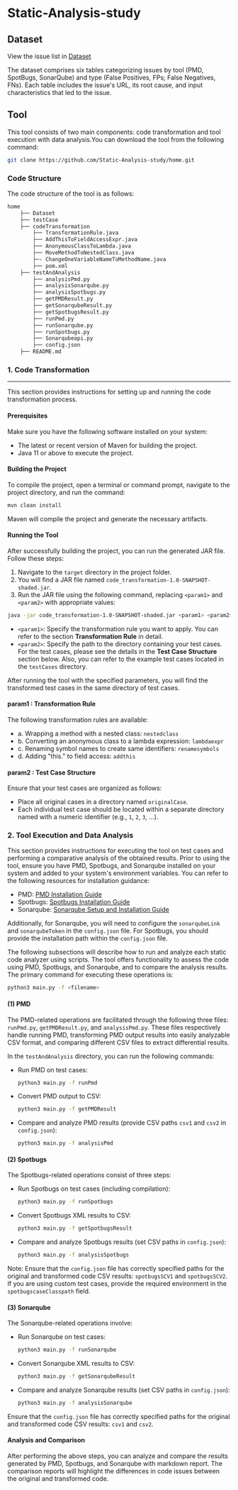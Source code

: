 # Static-Analysis-study

## Dataset
View the issue list in [Dataset](https://github.com/Static-Analysis-study/home/tree/main/Dataset)

The dataset comprises six tables categorizing issues by tool (PMD, SpotBugs, SonarQube) and type (False Positives, FPs; False Negatives, FNs). Each table includes the issue's URL, its root cause, and input characteristics that led to the issue.
## Tool

This tool consists of two main components: code transformation and tool execution with data analysis.You can download the tool from the following command:

```bash
git clone https://github.com/Static-Analysis-study/home.git
```
### Code Structure

The code structure of the tool is as follows:

```bash
home
    ├── Dataset
    ├── testCase
    ├── codeTransformation
        ├── TransformationRule.java
        ├── AddThisToFieldAccessExpr.java
        ├── AnonymousClassToLambda.java
        ├── MoveMethodToNestedClass.java
        ├─- ChangeOneVariableNameToMethodName.java
        ├── pom.xml
    ├── testAndAnalysis
        ├── analysisPmd.py
        ├── analysisSonarqube.py
        ├── analysisSpotbugs.py
        ├── getPMDResult.py
        ├── getSonarqubeResult.py
        ├── getSpotbugsResult.py
        ├── runPmd.py
        ├── runSonarqube.py
        ├── runSpotbugs.py
        ├── Sonarqubeapi.py
        ├── config.json
    ├── README.md

```


### 1. Code Transformation
---

This section provides instructions for setting up and running the code transformation process. 

#### Prerequisites

Make sure you have the following software installed on your system:

- The latest or recent version of Maven for building the project.
- Java 11 or above to execute the project.

#### Building the Project

To compile the project, open a terminal or command prompt, navigate to the project directory, and run the command:

```bash
mvn clean install
```

Maven will compile the project and generate the necessary artifacts.

#### Running the Tool

After successfully building the project, you can run the generated JAR file. Follow these steps:

1. Navigate to the `target` directory in the project folder.
2. You will find a JAR file named `code_transformation-1.0-SNAPSHOT-shaded.jar`.
3. Run the JAR file using the following command, replacing `<param1>` and `<param2>` with appropriate values:

```bash
java -jar code_transformation-1.0-SNAPSHOT-shaded.jar <param1> <param2>
```

- `<param1>`: Specify the transformation rule you want to apply. You can refer to the section **Transformation Rule** in detail.
- `<param2>`: Specify the path to the directory containing your test cases. For the test cases, please see the details in the **Test Case Structure** section below. Also, you can refer to the example test cases located in the `testCases` directory.
  

After running the tool with the specified parameters, you will find the transformed test cases in the same directory of test cases.
  
#### param1 : Transformation Rule

The following transformation rules are available:

- a. Wrapping a method with a nested class: `nestedclass`
- b. Converting an anonymous class to a lambda expression: `lambdaexpr`
- c. Renaming symbol names to create same identifiers: `renamesymbols`
- d. Adding "this." to field access: `addthis`

#### param2 : Test Case Structure

Ensure that your test cases are organized as follows:

- Place all original cases in a directory named `originalCase`.
- Each individual test case should be located within a separate directory named with a numeric identifier (e.g., `1`, `2`, `3`, ...).


### 2. Tool Execution and Data Analysis

This section provides instructions for executing the tool on test cases and performing a comparative analysis of the obtained results. Prior to using the tool, ensure you have PMD, Spotbugs, and Sonarqube installed on your system and added to your system's environment variables. You can refer to the following resources for installation guidance:

- PMD: [PMD Installation Guide](https://docs.pmd-code.org/latest/pmd_userdocs_installation.html)
- Spotbugs: [Spotbugs Installation Guide](https://spotbugs.readthedocs.io/en/stable/installing.html)
- Sonarqube: [Sonarqube Setup and Installation Guide](https://docs.sonarsource.com/sonarqube/latest/setup-and-upgrade/overview/)

Additionally, for Sonarqube, you will need to configure the `sonarqubeLink` and `sonarqubeToken` in the `config.json` file. For Spotbugs, you should provide the installation path within the `config.json` file.

The following subsections will describe how to run and analyze each static code analyzer using scripts. The tool offers functionality to assess the code using PMD, Spotbugs, and Sonarqube, and to compare the analysis results. The primary command for executing these operations is:

```bash
python3 main.py -f <filename>
```

#### (1) PMD

The PMD-related operations are facilitated through the following three files: `runPmd.py`, `getPMDResult.py`, and `analysisPmd.py`. These files respectively handle running PMD, transforming PMD output results into easily analyzable CSV format, and comparing different CSV files to extract differential results.

In the `testAndAnalysis` directory, you can run the following commands:

- Run PMD on test cases:
  ```bash
  python3 main.py -f runPmd
  ```

- Convert PMD output to CSV:
  ```bash
  python3 main.py -f getPMDResult
  ```

- Compare and analyze PMD results (provide CSV paths `csv1` and `csv2` in `config.json`):
  ```bash
  python3 main.py -f analysisPmd
  ```

#### (2) Spotbugs

The Spotbugs-related operations consist of three steps:

- Run Spotbugs on test cases (including compilation):
  ```bash
  python3 main.py -f runSpotbugs
  ```

- Convert Spotbugs XML results to CSV:
  ```bash
  python3 main.py -f getSpotbugsResult
  ```

- Compare and analyze Spotbugs results (set CSV paths in `config.json`):
  ```bash
  python3 main.py -f analysisSpotbugs
  ```

Note: Ensure that the `config.json` file has correctly specified paths for the original and transformed code CSV results: `spotbugsSCV1` and `spotbugsSCV2`. If you are using custom test cases, provide the required environment in the `spotbugscaseClasspath` field.

#### (3) Sonarqube

The Sonarqube-related operations involve:

- Run Sonarqube on test cases:
  ```bash
  python3 main.py -f runSonarqube
  ```

- Convert Sonarqube XML results to CSV:
  ```bash
  python3 main.py -f getSonarqubeResult
  ```

- Compare and analyze Sonarqube results (set CSV paths in `config.json`):
  ```bash
  python3 main.py -f analysisSonarqube
  ```

Ensure that the `config.json` file has correctly specified paths for the original and transformed code CSV results: `csv1` and `csv2`.

#### Analysis and Comparison

After performing the above steps, you can analyze and compare the results generated by PMD, Spotbugs, and Sonarqube with markdown report. The comparison reports will highlight the differences in code issues between the original and transformed code. 


